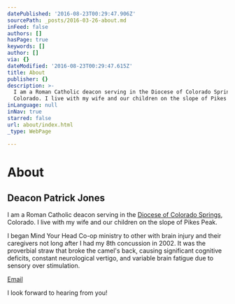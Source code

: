 ```yaml
---
datePublished: '2016-08-23T00:29:47.906Z'
sourcePath: _posts/2016-03-26-about.md
inFeed: false
authors: []
hasPage: true
keywords: []
author: []
via: {}
dateModified: '2016-08-23T00:29:47.615Z'
title: About
publisher: {}
description: >-
  I am a Roman Catholic deacon serving in the Diocese of Colorado Springs,
  Colorado. I live with my wife and our children on the slope of Pikes Peak.
inLanguage: null
inNav: true
starred: false
url: about/index.html
_type: WebPage

---
```

# About

## Deacon Patrick Jones

I am a Roman Catholic deacon serving in the [Diocese of Colorado Springs][0], Colorado. I live with my wife and our children on the slope of Pikes Peak.

I began Mind Your Head Co-op ministry to other with brain injury and their caregivers not long after I had my 8th concussion in 2002\. It was the proverbial straw that broke the camel's back, causing significant cognitive deficits, constant neurological vertigo, and variable brain fatigue due to sensory over stimulation.

[Email][1]

I look forward to hearing from you!

[0]: http://www.diocs.org/
[1]: mailto:lamontglen@mac.com